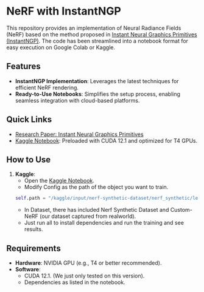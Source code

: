 # NeRF with InstantNGP

This repository provides an implementation of Neural Radiance Fields (NeRF) based on the method proposed in [Instant Neural Graphics Primitives (InstantNGP)](https://arxiv.org/abs/2201.05989). The code has been streamlined into a notebook format for easy execution on Google Colab or Kaggle.

## Features
- **InstantNGP Implementation**: Leverages the latest techniques for efficient NeRF rendering.
- **Ready-to-Use Notebooks**: Simplifies the setup process, enabling seamless integration with cloud-based platforms.

## Quick Links
- [Research Paper: Instant Neural Graphics Primitives](https://arxiv.org/abs/2201.05989)
- [Kaggle Notebook](https://www.kaggle.com/code/qwerty197/cuda12-1-t4): Preloaded with CUDA 12.1 and optimized for T4 GPUs.

## How to Use
1. **Kaggle**:
   - Open the [Kaggle Notebook](https://www.kaggle.com/code/qwerty197/cuda12-1-t4).
   - Modify Config as the path of the object you want to train.
    ```python
   self.path = "/kaggle/input/nerf-synthetic-dataset/nerf_synthetic/lego"
    ```
   - In Dataset, there has included Nerf Synthetic Dataset and Custom-NeRF (our dataset captured from realworld).
   - Just run all to install dependencies and run the training and see results.

## Requirements
- **Hardware**: NVIDIA GPU (e.g., T4 or better recommended).
- **Software**:
  - CUDA 12.1. (We just only tested on this version).
  - Dependencies as listed in the notebook.

